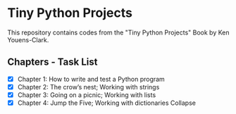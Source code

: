 # Tiny Python Projects
This repository contains codes from the "Tiny Python Projects" Book by Ken Youens-Clark.
​
## Chapters - Task List

 - [x] Chapter 1: How to write and test a Python program
 - [x] Chapter 2: The crow’s nest; Working with strings
 - [x] Chapter 3: Going on a picnic; Working with lists
 - [x] Chapter 4: Jump the Five; Working with dictionaries
Collapse
